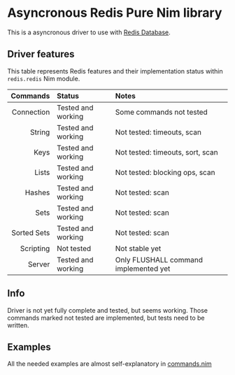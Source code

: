 # Asyncronous Redis Pure Nim library
This is a asyncronous driver to use with [Redis Database](https://redis.io).

Driver features
-----------------
This table represents Redis features and their implementation status within
`redis.redis` Nim module.

| Commands    | Status             |  Notes |
|------------:|:-------------------|:-------|
| Connection  | Tested and working | Some commands not tested |
| String      | Tested and working | Not tested: timeouts, scan |
| Keys        | Tested and working | Not tested: timeouts, sort, scan |
| Lists       | Tested and working | Not tested: blocking ops, scan |
| Hashes      | Tested and working | Not tested: scan |
| Sets        | Tested and working | Not tested: scan |
| Sorted Sets | Tested and working | Not tested: scan |
| Scripting   | Not tested         | Not stable yet |
| Server      | Tested and working | Only FLUSHALL command implemented yet |

## Info
Driver is not yet fully complete and tested, but seems working. Those commands marked not tested are implemented, but tests need to be written.

## Examples
All the needed examples are almost self-explanatory in [commands.nim](tests/commands.nim)
